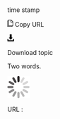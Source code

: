 # 

time stamp

![Copy URL](media/time-stamp/Copy.png)
Copy URL

![Download](media/time-stamp/Download.png)

Download topic

Two words.

![In progress](media/time-stamp/activity-large.gif)

URL :
